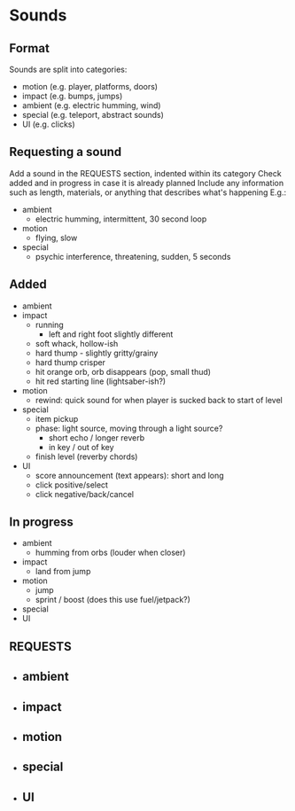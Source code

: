 # Sounds

## Format
Sounds are split into categories:
- motion (e.g. player, platforms, doors)
- impact (e.g. bumps, jumps)
- ambient (e.g. electric humming, wind)
- special (e.g. teleport, abstract sounds)
- UI (e.g. clicks)

## Requesting a sound
Add a sound in the REQUESTS section, indented within its category
Check added and in progress in case it is already planned
Include any information such as length, materials, or anything that describes what's happening
E.g.:
- ambient
    - electric humming, intermittent, 30 second loop
- motion
    - flying, slow
- special
    - psychic interference, threatening, sudden, 5 seconds

## Added
- ambient
- impact
    - running
        - left and right foot slightly different
    - soft whack, hollow-ish
    - hard thump - slightly gritty/grainy
    - hard thump crisper
    - hit orange orb, orb disappears (pop, small thud)
    - hit red starting line (lightsaber-ish?)
- motion
    - rewind: quick sound for when player is sucked back to start of level
- special
    - item pickup
    - phase: light source, moving through a light source?
        - short echo / longer reverb
        - in key / out of key
    - finish level (reverby chords)
- UI
    - score announcement (text appears): short and long
    - click positive/select
    - click negative/back/cancel

## In progress
- ambient
    - humming from orbs (louder when closer)
- impact
    - land from jump
- motion
    - jump
    - sprint / boost (does this use fuel/jetpack?)
- special
- UI

## REQUESTS
- ambient
    -
- impact
    -
- motion
    -
- special
    -
- UI
    -
